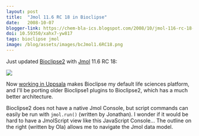 ```yaml
---
layout: post
title:  "Jmol 11.6 RC 18 in Bioclipse"
date:   2008-10-07
blogger-link: https://chem-bla-ics.blogspot.com/2008/10/jmol-116-rc-18-in-bioclipse.html
doi: 10.59350/xahx7-yw817
tags: bioclipse jmol
image: /blog/assets/images/bcJmol1.6RC18.png
---
```


Just updated [Bioclipse2](http://www.bioclipse.net/) with [Jmol](http://www.jmol.org/) 11.6 RC 18:

![](/blog/assets/images/bcJmol1.6RC18.png)

Now [working in Uppsala](http://chem-bla-ics.blogspot.com/2008/09/moved-to-sweden-post-doc-in-bioclipse.html) makes Bioclipse
my default life sciences platform, and I'll be porting older Bioclipse1 plugins to Bioclipse2, which has a much better architecture.

Bioclipse2 does not have a native Jmol Console, but script commands can easily be run with `jmol.run()` (written by Jonathan).
I wonder if it would be hard to have a JmolScript view like this JavaScript Console... The outline on the right (written by Ola)
allows me to navigate the Jmol data model.
